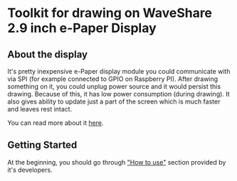 # Toolkit for drawing on WaveShare 2.9 inch e-Paper Display

## About the display

It's pretty inexpensive e-Paper display module you could communicate with via SPI
(for example connected to GPIO on Raspberry PI). After drawing something on it, you
could unplug power source and it would persist this drawing. Because of this, it
has low power consumption (during drawing). It also gives ability to update just
a part of the screen which is much faster and leaves rest intact.

You can read more about it [here](http://www.waveshare.com/wiki/2.9inch_e-Paper_Module).

## Getting Started

At the beginning, you should go through ["How to use"](http://www.waveshare.com/wiki/2.9inch_e-Paper_Module#How_to_use) section provided
by it's developers.
